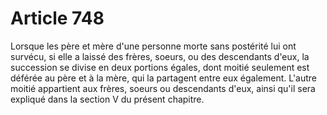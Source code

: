 # Article 748

Lorsque les père et mère d'une personne morte sans postérité lui ont survécu, si elle a laissé des frères, soeurs, ou des descendants d'eux, la succession se divise en deux portions égales, dont moitié seulement est déférée au père et à la mère, qui la partagent entre eux également.   L'autre moitié appartient aux frères, soeurs ou descendants d'eux, ainsi qu'il sera expliqué dans la section V du présent chapitre.
